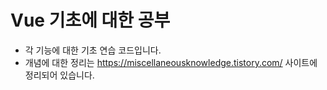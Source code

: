 # Vue 기초에 대한 공부
* 각 기능에 대한 기초 연습 코드입니다.
* 개념에 대한 정리는 https://miscellaneousknowledge.tistory.com/ 사이트에 정리되어 있습니다.
